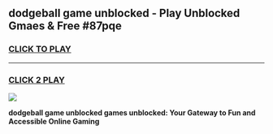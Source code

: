 
## dodgeball game unblocked - Play Unblocked Gmaes & Free #87pqe
<h3>
<a href="https://news.freeplayer.one?title=dodgeball_game_unblocked&ref=24F">CLICK TO PLAY</a></h3>
<hr>

<h3>
<a href="https://news.freeplayer.one?title=dodgeball_game_unblocked&ref=24F">CLICK 2 PLAY</a>
  
</h3>

<a href="https://news.freeplayer.one?title=dodgeball_game_unblocked&ref=24F/"><img src="https://clearcache.store/games.png"></a>


**dodgeball game unblocked games unblocked: Your Gateway to Fun and Accessible Online Gaming**
